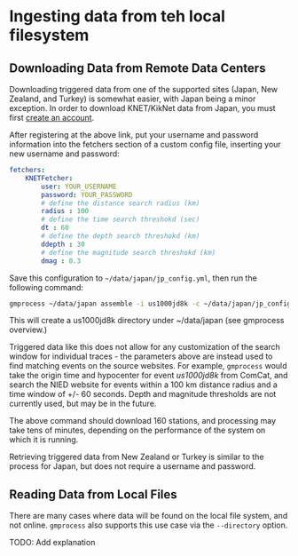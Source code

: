 # Ingesting data from teh local filesystem

## Downloading Data from Remote Data Centers

Downloading triggered data from one of the supported sites (Japan, New Zealand,
and Turkey) is somewhat easier, with Japan being a minor exception. In order to
download KNET/KikNet data from Japan, you must first [create an account](https://hinetwww11.bosai.go.jp/nied/registration/?LANG=en).

After registering at the above link, put your username and password information
into the fetchers section of a custom config file, inserting your new username
and password:

```yaml
fetchers:
    KNETFetcher:
        user: YOUR_USERNAME
        password: YOUR_PASSWORD
        # define the distance search radius (km)
        radius : 100
        # define the time search threshokd (sec)
        dt : 60
        # define the depth search threshokd (km)
        ddepth : 30
        # define the magnitude search threshokd (km)
        dmag : 0.3
```

Save this configuration to `~/data/japan/jp_config.yml`, then run the following
command:

```bash
gmprocess ~/data/japan assemble -i us1000jd8k -c ~/data/japan/jp_config.yml
```

This will create a us1000jd8k directory under ~/data/japan (see gmprocess overview.)

Triggered data like this does not allow for any customization of the search
window for individual traces - the parameters above are instead used to find
matching events on the source websites. For example, `gmprocess` would take the
origin time and hypocenter for event *us1000jd8k* from ComCat, and search the
NIED website for events within a 100 km distance radius and a time window of
+/- 60 seconds. Depth and magnitude thresholds are not currently used, but may
be in the future.

The above command should download 160 stations, and processing may take tens of
minutes, depending on the performance of the system on which it is running.

Retrieving triggered data from New Zealand or Turkey is similar to the process
for Japan, but does not require a username and password.

## Reading Data from Local Files

There are many cases where data will be found on the local file system, and not online.
`gmprocess` also supports this use case via the `--directory` option.

TODO: Add explanation
